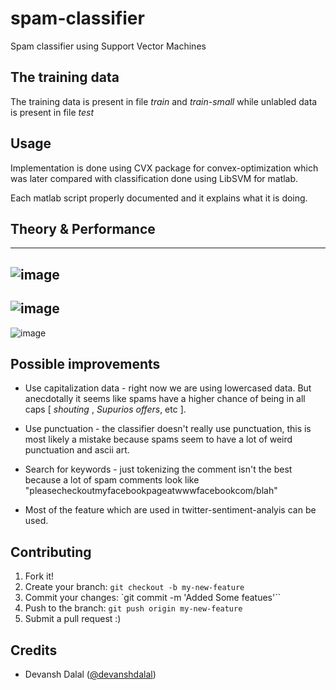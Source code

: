 # spam-classifier
Spam classifier using Support Vector Machines 

<!-- SVMs are really accurate if used properly. but resource used are a tradeoff. -->

## The training data 

The training data is present in file _train_ and _train-small_ while unlabled data is present in file _test_

## Usage

Implementation is done using CVX package for convex-optimization which was later compared with classification done using LibSVM for matlab.<br>

Each matlab script properly documented and it explains what it is doing.


## Theory & Performance
----------------
![image](https://cloud.githubusercontent.com/assets/5080310/13757405/45092b56-ea4a-11e5-8926-d0dc9681d2f3.jpg)
----------------
![image](https://cloud.githubusercontent.com/assets/5080310/13757406/45123480-ea4a-11e5-8893-98c6c6df4591.jpg)
----------------
![image](https://cloud.githubusercontent.com/assets/5080310/13757407/451574a6-ea4a-11e5-8088-954b90ff1dd0.jpg)

## Possible improvements

- Use capitalization data - right now we are using lowercased data. But anecdotally it seems like spams have a higher chance of being in all caps [ _shouting_ , _Supurios offers_, etc ].

- Use punctuation - the classifier doesn't really use punctuation, this is most likely a mistake because spams seem to have a lot of weird punctuation and ascii art.

- Search for keywords - just tokenizing the comment isn't the best because a lot of spam comments look like "pleasecheckoutmyfacebookpageatwwwfacebookcom/blah"

- Most of the feature which are used in twitter-sentiment-analyis can be used. 


## Contributing
1. Fork it!
2. Create your branch: `git checkout -b my-new-feature`
3. Commit your changes: `git commit -m 'Added Some featues'``
4. Push to the branch: 	`git push origin my-new-feature`
5. Submit a pull request :)

## Credits

- Devansh Dalal ([@devanshdalal](https://github.com/devanshdalal)) <br>